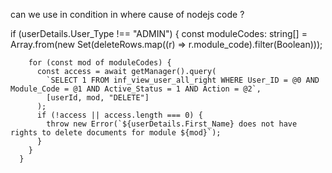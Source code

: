 can we use in condition in where cause of nodejs code ?


if (userDetails.User_Type !== "ADMIN") {
        const moduleCodes: string[] = Array.from(new Set(deleteRows.map((r) => r.module_code).filter(Boolean)));

        for (const mod of moduleCodes) {
          const access = await getManager().query(
            `SELECT 1 FROM inf_view_user_all_right WHERE User_ID = @0 AND Module_Code = @1 AND Active_Status = 1 AND Action = @2`,
            [userId, mod, "DELETE"]
          );
          if (!access || access.length === 0) {
            throw new Error(`${userDetails.First_Name} does not have rights to delete documents for module ${mod}`);
          }
        }
      }
